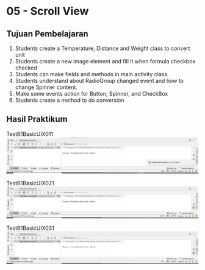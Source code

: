 # 05 - Scroll View

## Tujuan Pembelajaran

1. Students create a Temperature, Distance and Weight class to convert unit
2. Students create a new image element and fill it when formula checkbox
checked
3. Students can make fields and methods in main activity class.
4. Students understand about RadioGroup changed event and how to
change Spinner content.
5. Make some events action for Button, Spinner, and CheckBox
6. Students create a method to do conversion



## Hasil Praktikum

TestB1BasicUIX011
![gambar1](img/B1-011.JPG)

TestB1BasicUIX021
![gambar2](img/B1-021.JPG)

TestB1BasicUIX031
![gambar3](img/B1-031.JPG)
